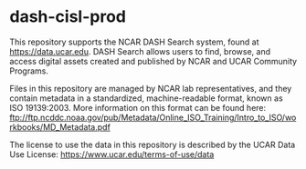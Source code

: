 # dash-cisl-prod

This repository supports the NCAR DASH Search system, found at https://data.ucar.edu.   DASH Search allows users to find, browse, and access digital assets created and published by NCAR and UCAR Community Programs.

Files in this repository are managed by NCAR lab representatives, and they contain metadata in a standardized, machine-readable format, known as ISO 19139:2003.   More information on this format can be found here:   ftp://ftp.ncddc.noaa.gov/pub/Metadata/Online_ISO_Training/Intro_to_ISO/workbooks/MD_Metadata.pdf

The license to use the data in this repository is described by the UCAR Data Use License:  https://www.ucar.edu/terms-of-use/data
